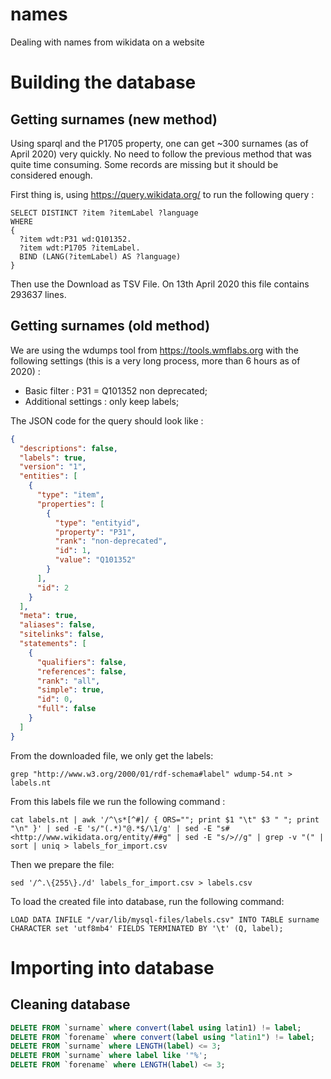 # names
Dealing with names from wikidata on a website

# Building the database
## Getting surnames (new method)
Using sparql and the P1705 property, one can get ~300 surnames (as of April 2020) very quickly. No need to follow the previous method that was quite time consuming. Some records are missing but it should be considered enough.

First thing is, using https://query.wikidata.org/ to run the following query : 

```
SELECT DISTINCT ?item ?itemLabel ?language
WHERE 
{
  ?item wdt:P31 wd:Q101352.
  ?item wdt:P1705 ?itemLabel.
  BIND (LANG(?itemLabel) AS ?language)
}
```

Then use the Download as TSV File. On 13th April 2020 this file contains 293637 lines. 

## Getting surnames (old method)
We are using the wdumps tool from https://tools.wmflabs.org with the following settings (this is a very long process, more than 6 hours as of 2020) : 

- Basic filter : P31 = Q101352 non deprecated;
- Additional settings : only keep labels;

The JSON code for the query should look like :
```json
{
  "descriptions": false,
  "labels": true,
  "version": "1",
  "entities": [
    {
      "type": "item",
      "properties": [
        {
          "type": "entityid",
          "property": "P31",
          "rank": "non-deprecated",
          "id": 1,
          "value": "Q101352"
        }
      ],
      "id": 2
    }
  ],
  "meta": true,
  "aliases": false,
  "sitelinks": false,
  "statements": [
    {
      "qualifiers": false,
      "references": false,
      "rank": "all",
      "simple": true,
      "id": 0,
      "full": false
    }
  ]
}
```

From the downloaded file, we only get the labels:

```grep "http://www.w3.org/2000/01/rdf-schema#label" wdump-54.nt > labels.nt```

From this labels file we run the following command :
  
```cat labels.nt | awk '/^\s*[^#]/ { ORS=""; print $1 "\t" $3 " "; print "\n" }' | sed -E 's/"(.*)"@.*$/\1/g' | sed -E "s#<http://www.wikidata.org/entity/##g" | sed -E "s/>//g" | grep -v "(" | sort | uniq > labels_for_import.csv```

Then we prepare the file:

```sed '/^.\{255\}./d' labels_for_import.csv > labels.csv```

To load the created file into database, run the following command:

```LOAD DATA INFILE "/var/lib/mysql-files/labels.csv" INTO TABLE surname CHARACTER set 'utf8mb4' FIELDS TERMINATED BY '\t' (Q, label);```

# Importing into database
 

## Cleaning database
```sql
DELETE FROM `surname` where convert(label using latin1) != label;
DELETE FROM `forename` where convert(label using "latin1") != label;
DELETE FROM `surname` where LENGTH(label) <= 3;
DELETE FROM `surname` where label like '"%';
DELETE FROM `forename` where LENGTH(label) <= 3;
```